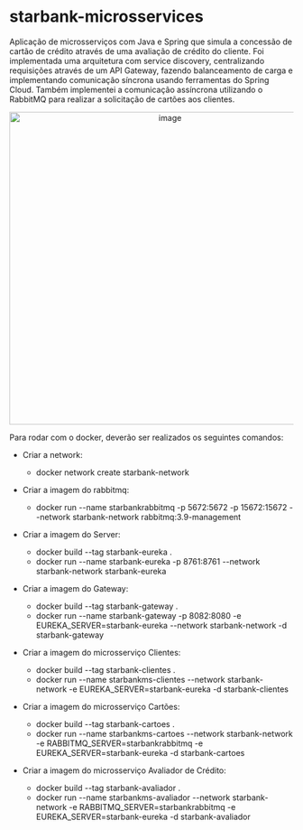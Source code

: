# starbank-microsservices

Aplicação de microsserviços com Java e Spring que simula a concessão de cartão de crédito através de uma avaliação de crédito do cliente. 
Foi implementada uma arquitetura com service discovery, centralizando requisições através de um API Gateway, 
fazendo balanceamento de carga e implementando comunicação síncrona usando ferramentas do Spring Cloud.
Também implementei a comunicação assíncrona utilizando o RabbitMQ para realizar a solicitação de cartões aos clientes.



<center><img width="554" alt="image" src="https://user-images.githubusercontent.com/90730406/219190365-e5a32af1-d52f-410d-9120-ef5fb1352a15.png"></center>


Para rodar com o docker, deverão ser realizados os seguintes comandos:

- Criar a network:
  - docker network create starbank-network

- Criar a imagem do rabbitmq:
  - docker run --name starbankrabbitmq -p 5672:5672 -p 15672:15672 --network starbank-network rabbitmq:3.9-management



- Criar a imagem do Server:
  - docker build --tag starbank-eureka .
  - docker run --name starbank-eureka -p 8761:8761 --network starbank-network starbank-eureka


- Criar a imagem do Gateway:
  - docker build --tag starbank-gateway .
  - docker run --name starbank-gateway -p 8082:8080 -e EUREKA_SERVER=starbank-eureka --network starbank-network -d starbank-gateway


- Criar a imagem do microsserviço Clientes:
  - docker build --tag starbank-clientes .
  - docker run --name starbankms-clientes --network starbank-network -e EUREKA_SERVER=starbank-eureka -d starbank-clientes

- Criar a imagem do microsserviço Cartões:
  - docker build --tag starbank-cartoes .
  - docker run --name starbankms-cartoes --network starbank-network -e RABBITMQ_SERVER=starbankrabbitmq -e EUREKA_SERVER=starbank-eureka -d starbank-cartoes

- Criar a imagem do microsserviço Avaliador de Crédito:
  - docker build --tag starbank-avaliador .
  - docker run --name starbankms-avaliador --network starbank-network -e RABBITMQ_SERVER=starbankrabbitmq -e EUREKA_SERVER=starbank-eureka -d starbank-avaliador
